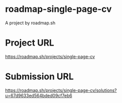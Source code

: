 # roadmap-single-page-cv
A project by roadmap.sh

# Project URL
https://roadmap.sh/projects/single-page-cv

# Submission URL
https://roadmap.sh/projects/single-page-cv/solutions?u=67d9633ed564bded09cf7eb6
